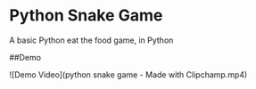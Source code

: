 # Python Snake Game

A basic Python eat the food game, in Python

##Demo

![Demo Video](python snake game - Made with Clipchamp.mp4)
